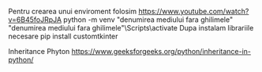 Pentru crearea unui enviroment folosim
https://www.youtube.com/watch?v=6B45foJRpJA
python -m venv "denumirea mediului fara ghilimele"
"denumirea mediului fara ghilimele"\Scripts\activate
Dupa instalam librariile necesare
pip install customtkinter

Inheritance Phyton
https://www.geeksforgeeks.org/python/inheritance-in-python/
